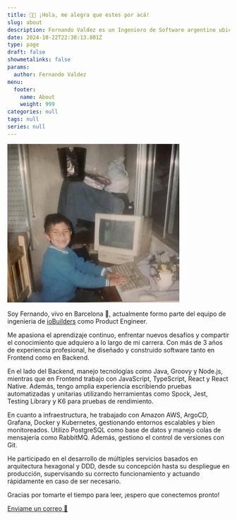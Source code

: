 ```yaml
---
title: 👋🏽 ¡Hola, me alegra que estes por acá!
slug: about
description: Fernando Valdez es un Ingeniero de Software argentino ubicado en Barcelona.
date: 2024-10-22T22:38:13.801Z
type: page
draft: false
showmetalinks: false
params:
  author: Fernando Valdez
menu:
  footer:
    name: About
    weight: 999
categories: null
tags: null
series: null
---
```


![Fernando Valdez a sus 8 años con una computadora de escritorio](../assets/about-me.jpeg)

Soy Fernando, vivo en Barcelona 🌊, actualmente formo parte del equipo de ingenieria de [ioBuilders](https://io.builders) como Product Engineer.

Me apasiona el aprendizaje continuo, enfrentar nuevos desafíos y compartir el conocimiento que adquiero a lo largo de mi carrera. Con más de 3 años de experiencia profesional, he diseñado y construido software tanto en Frontend como en Backend.

En el lado del Backend, manejo tecnologías como Java, Groovy y Node.js, mientras que en Frontend trabajo con JavaScript, TypeScript, React y React Native. Además, tengo amplia experiencia escribiendo pruebas automatizadas y unitarias utilizando herramientas como Spock, Jest, Testing Library y K6 para pruebas de rendimiento.

En cuanto a infraestructura, he trabajado con Amazon AWS, ArgoCD, Grafana, Docker y Kubernetes, gestionando entornos escalables y bien monitoreados. Utilizo PostgreSQL como base de datos y manejo colas de mensajería como RabbitMQ. Además, gestiono el control de versiones con Git.

He participado en el desarrollo de múltiples servicios basados en arquitectura hexagonal y DDD, desde su concepción hasta su despliegue en producción, supervisando su correcto funcionamiento y actuando rápidamente en caso de ser necesario.

Gracias por tomarte el tiempo para leer, ¡espero que conectemos pronto!

[Enviame un correo 📮](mailto:fervaldezjr11@gmail.com)
